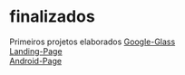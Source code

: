 # finalizados
 Primeiros projetos elaborados
 <a href="https://pcmakeeer.github.io/finalizados/google-glass/">Google-Glass</a><br>
 <a href="https://pcmakeeer.github.io/finalizados/landing-page/">Landing-Page</a><br>
 <a href="https://pcmakeeer.github.io/finalizados/android-page/">Android-Page</a>

